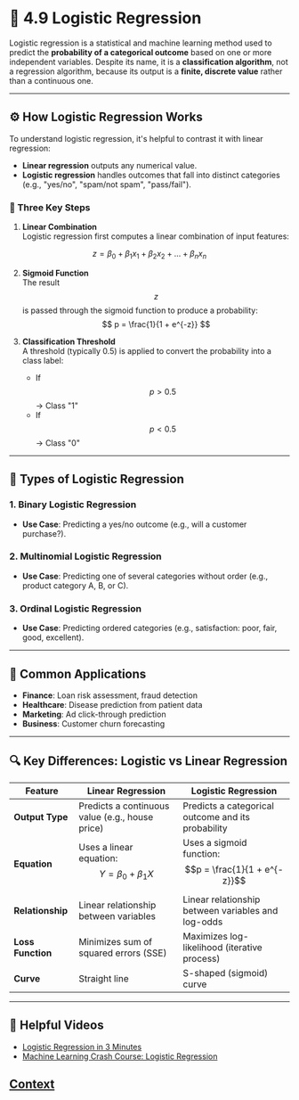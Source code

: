 # 🔐 4.9 Logistic Regression 

Logistic regression is a statistical and machine learning method used to predict the **probability of a categorical outcome** based on one or more independent variables. Despite its name, it is a **classification algorithm**, not a regression algorithm, because its output is a **finite, discrete value** rather than a continuous one.

---

## ⚙️ How Logistic Regression Works

To understand logistic regression, it's helpful to contrast it with linear regression:

- **Linear regression** outputs any numerical value.
- **Logistic regression** handles outcomes that fall into distinct categories (e.g., "yes/no", "spam/not spam", "pass/fail").

### 🔢 Three Key Steps

1. **Linear Combination**  
   Logistic regression first computes a linear combination of input features:
   

$$
z = \beta_0 + \beta_1x_1 + \beta_2x_2 + \dots + \beta_nx_n
$$



2. **Sigmoid Function**  
   The result $$z$$ is passed through the sigmoid function to produce a probability:
$$
p = \frac{1}{1 + e^{-z}}
$$



3. **Classification Threshold**  
   A threshold (typically 0.5) is applied to convert the probability into a class label:
   - If $$p > 0.5$$ → Class "1"
   - If $$p < 0.5$$ → Class "0"

---

## 🧠 Types of Logistic Regression

### 1. Binary Logistic Regression
- **Use Case**: Predicting a yes/no outcome (e.g., will a customer purchase?).

### 2. Multinomial Logistic Regression
- **Use Case**: Predicting one of several categories without order (e.g., product category A, B, or C).

### 3. Ordinal Logistic Regression
- **Use Case**: Predicting ordered categories (e.g., satisfaction: poor, fair, good, excellent).

---

## 💼 Common Applications

- **Finance**: Loan risk assessment, fraud detection
- **Healthcare**: Disease prediction from patient data
- **Marketing**: Ad click-through prediction
- **Business**: Customer churn forecasting

---

## 🔍 Key Differences: Logistic vs Linear Regression

| Feature              | Linear Regression                                              | Logistic Regression                                                       |
|----------------------|----------------------------------------------------------------|----------------------------------------------------------------------------|
| **Output Type**      | Predicts a continuous value (e.g., house price)                | Predicts a categorical outcome and its probability                        |
| **Equation**         | Uses a linear equation: $$Y = \beta_0 + \beta_1X$$            | Uses a sigmoid function: $$p = \frac{1}{1 + e^{-z}}$$                    |
| **Relationship**     | Linear relationship between variables                          | Linear relationship between variables and log-odds                        |
| **Loss Function**    | Minimizes sum of squared errors (SSE)                          | Maximizes log-likelihood (iterative process)                              |
| **Curve**            | Straight line                                                  | S-shaped (sigmoid) curve                                                  |

---

## 🎥 Helpful Videos

- [Logistic Regression in 3 Minutes](https://www.youtube.com/watch?v=EKm0spFxFG4)
- [Machine Learning Crash Course: Logistic Regression](https://www.youtube.com/watch?v=72AHKztZN44)


## [Context](./../context.md)